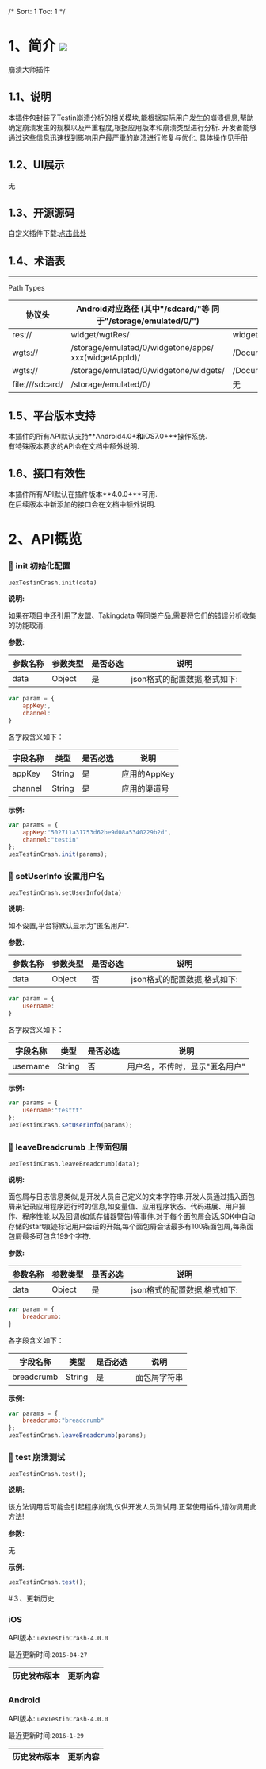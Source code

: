 /*
Sort: 1
Toc: 1
*/


# 1、简介 [![](http://appcan-download.oss-cn-beijing.aliyuncs.com/%E5%85%AC%E6%B5%8B%2Fgf.png)]()<ignore>
崩溃大师插件

## 1.1、说明<ignore>
本插件包封装了Testin崩溃分析的相关模块,能根据实际用户发生的崩溃信息,帮助确定崩溃发生的规模以及严重程度,根据应用版本和崩溃类型进行分析.
开发者能够通过这些信息迅速找到影响用户最严重的崩溃进行修复与优化, 具体操作见[手册](http://newdocx.appcan.cn/newdocx/docx?type=1046_975 "手册")

## 1.2、UI展示<ignore>
无

## 1.3、开源源码<ignore>
自定义插件下载:[点击此处](http://plugin.appcan.cn/details.html?id=407_index)  

## 1.4、术语表<ignore>

-----
Path Types

| 协议头             | Android对应路径 (其中"/sdcard/"等 同于"/storage/emulated/0/") | iOS对应路径                           |
| --------------- | ---------------------------------------- | --------------------------------- |
| res://          | widget/wgtRes/                           | widget/wgtRes                     |
| wgts://         | /storage/emulated/0/widgetone/apps/ xxx(widgetAppId)/ | /Documents/apps/xxx(widgetAppId)/ |
| wgts://         | /storage/emulated/0/widgetone/widgets/   | /Documents/widgets/               |
| file:///sdcard/ | /storage/emulated/0/                     | 无                                 |

## 1.5、平台版本支持<ignore>
本插件的所有API默认支持**Android4.0+**和**iOS7.0+**操作系统.  
有特殊版本要求的API会在文档中额外说明.

## 1.6、接口有效性<ignore>
本插件所有API默认在插件版本**4.0.0+**可用.  
在后续版本中新添加的接口会在文档中额外说明.

# 2、API概览<ignore>

### 🍭 init 初始化配置

`uexTestinCrash.init(data)`

**说明:**

如果在项目中还引用了友盟、Takingdata 等同类产品,需要将它们的错误分析收集的功能取消.

**参数:**

| 参数名称 | 参数类型   | 是否必选 | 说明                |
| ---- | ------ | ---- | ----------------- |
| data | Object | 是    | json格式的配置数据,格式如下: |

```javascript
var param = {
	appKey:,
	channel:
}             
```

各字段含义如下：

| 字段名称    | 类型     | 是否必选 | 说明        |
| ------- | ------ | ---- | --------- |
| appKey  | String | 是    | 应用的AppKey |
| channel | String | 是    | 应用的渠道号    |

**示例:**

```javascript
var params = {
	appKey:"502711a31753d62be9d08a5340229b2d",
	channel:"testin"
};
uexTestinCrash.init(params);
```

### 🍭 setUserInfo 设置用户名

`uexTestinCrash.setUserInfo(data)`

**说明:**

如不设置,平台将默认显示为"匿名用户".
​                 

**参数:**

| 参数名称 | 参数类型   | 是否必选 | 说明                |
| ---- | ------ | ---- | ----------------- |
| data | Object | 否    | json格式的配置数据,格式如下: |

```javascript
var param = {
	username:
}
```

各字段含义如下：

| 字段名称     | 类型     | 是否必选 | 说明               |
| -------- | ------ | ---- | ---------------- |
| username | String | 否    | 用户名，不传时，显示"匿名用户" |

**示例:**

```javascript
var params = {
	username:"testtt"
};
uexTestinCrash.setUserInfo(params);
```


### 🍭 leaveBreadcrumb 上传面包屑

`uexTestinCrash.leaveBreadcrumb(data);`

**说明:**

面包屑与日志信息类似,是开发人员自己定义的文本字符串.开发人员通过插入面包屑来记录应用程序运行时的信息,如变量值、应用程序状态、代码进展、用户操作、程序性能,以及回调(如低存储器警告)等事件.对于每个面包屑会话,SDK中自动存储的start痕迹标记用户会话的开始,每个面包屑会话最多有100条面包屑,每条面包屑最多可包含199个字符.
​                 

**参数:**

| 参数名称 | 参数类型   | 是否必选 | 说明                |
| ---- | ------ | ---- | ----------------- |
| data | Object | 是    | json格式的配置数据,格式如下: |

```javascript
var param = {
	breadcrumb:
}
```


各字段含义如下：

| 字段名称       | 类型     | 是否必选 | 说明     |
| ---------- | ------ | ---- | ------ |
| breadcrumb | String | 是    | 面包屑字符串 |

**示例:**


```javascript
var params = {
	breadcrumb:"breadcrumb"
};
uexTestinCrash.leaveBreadcrumb(params);
```


### 🍭 test 崩溃测试

`uexTestinCrash.test();`

**说明:**

该方法调用后可能会引起程序崩溃,仅供开发人员测试用.正常使用插件,请勿调用此方法!

**参数:**

无             

**示例:**


```javascript
uexTestinCrash.test();
```


#３、更新历史<ignore>

### iOS<ignore>

API版本: `uexTestinCrash-4.0.0`

最近更新时间:`2015-04-27`

| 历史发布版本 | 更新内容     |
| ------ | -------- |

### Android<ignore>

API版本: `uexTestinCrash-4.0.0`

最近更新时间:`2016-1-29`

| 历史发布版本 | 更新内容               |
| ------ | ------------------ |
